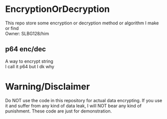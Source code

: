 # EncryptionOrDecryption
<p>
  This repo store some encryption or decryption method or algorithm I make or find<br>
  Owner: SLBG128/him
</p>

## p64 enc/dec
<p>
  A way to encrypt string<br>
  I call it p64 but I dk why
</p>

# Warning/Disclaimer
Do NOT use the code in this repository for actual data encrypting. If you use it and suffer from any kind of data leak, I will NOT bear any kind of punishment. These code are just for demonstration.
